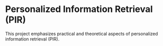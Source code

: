 # Personalized Information Retrieval (PIR)
This project emphasizes practical and theoretical aspects of personalized information retrieval (PIR). 
